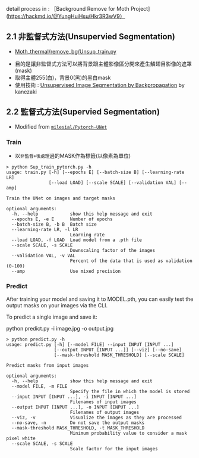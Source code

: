 detail process in : ［Background Remove for Moth Project](https://hackmd.io/@YungHuiHsu/Hkr3R3wV9） 

## 2.1 非監督式方法(Unsupervied Segmentation)
- [Moth_thermal/remove_bg/Unsup_train.py](https://github.com/YunghuiHsu/Moth_Project/blob/main/Moth_thermal/remove_bg/Unsup_train.py)
* 目的是讓非監督式方法可以將背景跟主體影像區分開來產生鱗翅目影像的遮罩(mask)
* 取得主體255(白)，背景0(黑)的黑白mask 
* 使用技術 : [Unsupervised Image Segmentation by Backpropagation](https://github.com/kanezaki/pytorch-unsupervised-segmentation) by kanezaki


## 2.2 監督式方法(Supervied Segmentation)
- Modified from [`milesial/Pytorch-UNet`](https://github.com/milesial/Pytorch-UNet) 
### Train
- 以`非監督+後處理`過的MASK作為標籤(以像素為單位)

```
> python Sup_train_pytorch.py -h
usage: train.py [-h] [--epochs E] [--batch-size B] [--learning-rate LR]
                [--load LOAD] [--scale SCALE] [--validation VAL] [--amp]

Train the UNet on images and target masks

optional arguments:
  -h, --help            show this help message and exit
  --epochs E, -e E      Number of epochs
  --batch-size B, -b B  Batch size
  --learning-rate LR, -l LR
                        Learning rate
  --load LOAD, -f LOAD  Load model from a .pth file
  --scale SCALE, -s SCALE
                        Downscaling factor of the images
  --validation VAL, -v VAL
                        Percent of the data that is used as validation (0-100)
  --amp                 Use mixed precision
 ``` 


### Predict
After training your model and saving it to MODEL.pth, you can easily test the output masks on your images via the CLI.

To predict a single image and save it:

python predict.py -i image.jpg -o output.jpg

```
> python predict.py -h
usage: predict.py [-h] [--model FILE] --input INPUT [INPUT ...] 
                  [--output INPUT [INPUT ...]] [--viz] [--no-save]
                  [--mask-threshold MASK_THRESHOLD] [--scale SCALE]

Predict masks from input images

optional arguments:
  -h, --help            show this help message and exit
  --model FILE, -m FILE
                        Specify the file in which the model is stored
  --input INPUT [INPUT ...], -i INPUT [INPUT ...]
                        Filenames of input images
  --output INPUT [INPUT ...], -o INPUT [INPUT ...]
                        Filenames of output images
  --viz, -v             Visualize the images as they are processed
  --no-save, -n         Do not save the output masks
  --mask-threshold MASK_THRESHOLD, -t MASK_THRESHOLD
                        Minimum probability value to consider a mask pixel white
  --scale SCALE, -s SCALE
                        Scale factor for the input images
```
